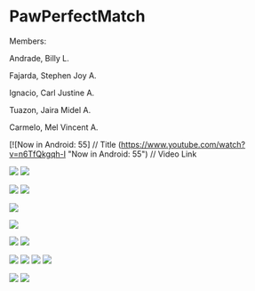 # PawPerfectMatch

Members:

Andrade, Billy L.

Fajarda, Stephen Joy A.

Ignacio, Carl Justine A.

Tuazon, Jaira Midel A.

Carmelo, Mel Vincent A.

[![Now in Android: 55]          // Title
(https://www.youtube.com/watch?v=n6TfQkgqh-I "Now in Android: 55")    // Video Link


![](vertopal_9a1bedd3e06f4dcb9455e8a27e885f03/media/image1.png)
![](vertopal_9a1bedd3e06f4dcb9455e8a27e885f03/media/image2.png)

![](vertopal_9a1bedd3e06f4dcb9455e8a27e885f03/media/image3.png)
![](vertopal_9a1bedd3e06f4dcb9455e8a27e885f03/media/image4.png)

![](vertopal_9a1bedd3e06f4dcb9455e8a27e885f03/media/image5.png)


![](vertopal_9a1bedd3e06f4dcb9455e8a27e885f03/media/image6.png)

![](vertopal_9a1bedd3e06f4dcb9455e8a27e885f03/media/image7.png)
![](vertopal_9a1bedd3e06f4dcb9455e8a27e885f03/media/image8.png)

![](vertopal_9a1bedd3e06f4dcb9455e8a27e885f03/media/image9.png)
![](vertopal_9a1bedd3e06f4dcb9455e8a27e885f03/media/image10.png)
![](vertopal_9a1bedd3e06f4dcb9455e8a27e885f03/media/image11.png)
![](vertopal_9a1bedd3e06f4dcb9455e8a27e885f03/media/image12.png)

![](vertopal_9a1bedd3e06f4dcb9455e8a27e885f03/media/image13.png)
![](vertopal_9a1bedd3e06f4dcb9455e8a27e885f03/media/image14.png)
